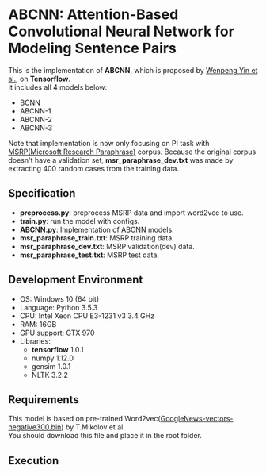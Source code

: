 
# ABCNN: Attention-Based Convolutional Neural Network for Modeling Sentence Pairs

This is the implementation of **ABCNN**, which is proposed by [Wenpeng Yin et al.](https://arxiv.org/pdf/1512.05193.pdf), on **Tensorflow**.  
It includes all 4 models below:
- BCNN
- ABCNN-1
- ABCNN-2
- ABCNN-3

Note that implementation is now only focusing on PI task with [MSRP(Microsoft Research Paraphrase)](https://www.microsoft.com/en-us/download/details.aspx?id=52398) corpus.
Because the original corpus doesn't have a validation set, **msr_paraphrase_dev.txt** was made by extracting 400 random cases from the training data.

## Specification
- **preprocess.py**: preprocess MSRP data and import word2vec to use.
- **train.py**: run the model with configs.
- **ABCNN.py**: Implementation of ABCNN models.
- **msr_paraphrase_train.txt**: MSRP training data.
- **msr_paraphrase_dev.txt**: MSRP validation(dev) data.
- **msr_paraphrase_test.txt**: MSRP test data.

## Development Environment
- OS: Windows 10 (64 bit)
- Language: Python 3.5.3
- CPU: Intel Xeon CPU E3-1231 v3 3.4 GHz
- RAM: 16GB
- GPU support: GTX 970
- Libraries:
    - **tensorflow** 1.0.1
    - numpy 1.12.0
    - gensim 1.0.1
    - NLTK 3.2.2

## Requirements

This model is based on pre-trained Word2vec([GoogleNews-vectors-negative300.bin](https://drive.google.com/uc?id=0B7XkCwpI5KDYNlNUTTlSS21pQmM&export=download)) by T.Mikolov et al.  
You should download this file and place it in the root folder.


## Execution

